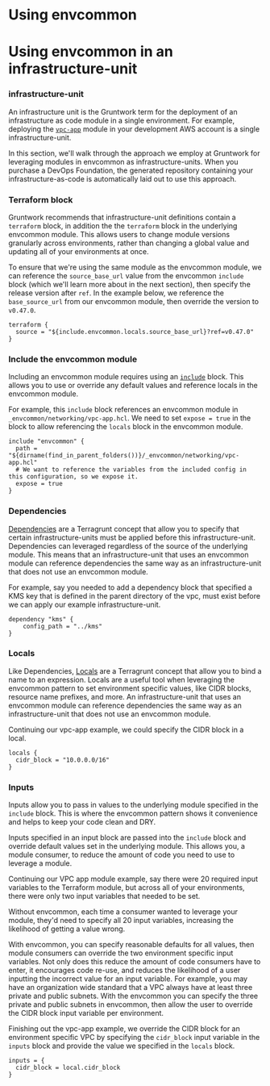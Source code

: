 # Using envcommon


# Using envcommon in an infrastructure-unit

### infrastructure-unit

An infrastructure unit is the Gruntwork term for the deployment of an infrastructure as code module in a single environment. For example, deploying the [`vpc-app`](../../reference/modules/terraform-aws-vpc/vpc-app/) module in your development AWS account is a single infrastructure-unit.

In this section, we'll walk through the approach we employ at Gruntwork for leveraging modules in envcommon as infrastructure-units. When you purchase a DevOps Foundation, the generated repository containing your infrastructure-as-code is automatically laid out to use this approach.

### Terraform block

Gruntwork recommends that infrastructure-unit definitions contain a `terraform` block, in addition the the `terraform` block in the underlying envcommon module. This allows users to change module versions granularly across environments, rather than changing a global value and updating all of your environments at once.

To ensure that we're using the same module as the envcommon module, we can reference the `source_base_url` value from the envcommon `include` block (which we'll learn more about in the next section), then specify the release version after `ref`. In the example below, we reference the `base_source_url` from our envcommon module, then override the version to `v0.47.0`.

```hcl
terraform {
  source = "${include.envcommon.locals.source_base_url}?ref=v0.47.0"
}
```

### Include the envcommon module

Including an envcommon module requires using an [`include`](https://terragrunt.gruntwork.io/docs/features/keep-your-terragrunt-architecture-dry/#using-exposed-includes-to-override-common-configurations) block. This allows you to use or override any default values and reference locals in the envcommon module.

For example, this `include` block references an envcommon module in `_envcommon/networking/vpc-app.hcl`. We need to set `expose = true` in the block to allow referencing the `locals` block in the envcommon module.

```hcl title=/dev/us-east-1/dev/networking/vpc/terragrunt.hcl
include "envcommon" {
  path = "${dirname(find_in_parent_folders())}/_envcommon/networking/vpc-app.hcl"
  # We want to reference the variables from the included config in this configuration, so we expose it.
  expose = true
}
```

### Dependencies

[Dependencies](https://terragrunt.gruntwork.io/docs/reference/config-blocks-and-attributes/#dependency) are a Terragrunt concept that allow you to specify that certain infrastructure-units must be applied before this infrastructure-unit. Dependencies can leveraged regardless of the source of the underlying module. This means that an infrastructure-unit that uses an envcommon module can reference dependencies the same way as an infrastructure-unit that does not use an envcommon module.

For example, say you needed to add a dependency block that specified a KMS key that is defined in the parent directory of the vpc, must exist before we can apply our example infrastructure-unit.

```hcl title=/dev/us-east-1/dev/networking/kms/terragrunt.hcl
dependency "kms" {
    config_path = "../kms"
}
```

### Locals

Like Dependencies, [Locals](https://terragrunt.gruntwork.io/docs/features/locals/) are a Terragrunt concept that allow you to bind a name to an expression. Locals are a useful tool when leveraging the envcommon pattern to set environment specific values, like CIDR blocks, resource name prefixes, and more. An infrastructure-unit that uses an envcommon module can reference dependencies the same way as an infrastructure-unit that does not use an envcommon module.

Continuing our vpc-app example, we could specify the CIDR block in a local.

```hcl title=/dev/us-east-1/dev/networking/vpc/terragrunt.hcl
locals {
  cidr_block = "10.0.0.0/16"
}
```

### Inputs

Inputs allow you to pass in values to the underlying module specified in the `include` block. This is where the envcommon pattern shows it convenience and helps to keep your code clean and DRY.

Inputs specified in an input block are passed into the `include` block and override default values set in the underlying module. This allows you, a module consumer, to reduce the amount of code you need to use to leverage a module.

Continuing our VPC app module example, say there were 20 required input variables to the Terraform module, but across all of your environments, there were only two input variables that needed to be set.

Without envcommon, each time a consumer wanted to leverage your module, they'd need to specify all 20 input variables, increasing the likelihood of getting a value wrong.

With envcommon, you can specify reasonable defaults for all values, then module consumers can override the two environment specific input variables. Not only does this reduce the amount of code consumers have to enter, it encourages code re-use, and reduces the likelihood of a user inputting the incorrect value for an input variable. For example, you may have an organization wide standard that a VPC always have at least three private and public subnets. With the envcommon you can specify the three private and public subnets in envcommon, then allow the user to override the CIDR block input variable per environment.

Finishing out the vpc-app example, we override the CIDR block for an environment specific VPC by specifying the `cidr_block` input variable in the `inputs` block and provide the value we specified in the `locals` block.

```hcl title=/dev/us-east-1/dev/networking/vpc/terragrunt.hcl
inputs = {
  cidr_block = local.cidr_block
}
```
